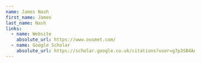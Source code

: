 ```yaml
---
name: James Nash
first_name: James
last_name: Nash
links:
  - name: Website
    absolute_url: https://www.ousmet.com/
  - name: Google Scholar
    absolute_url: https://scholar.google.co.uk/citations?user=g7p3SB4AAAAJ&hl=en
---
```


